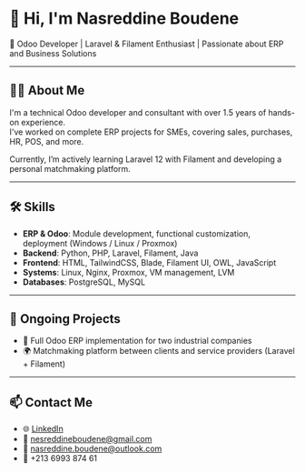 # 👋 Hi, I'm Nasreddine Boudene

🎯 Odoo Developer | Laravel & Filament Enthusiast | Passionate about ERP and Business Solutions

---

## 👨‍💻 About Me

I'm a technical Odoo developer and consultant with over 1.5 years of hands-on experience.  
I've worked on complete ERP projects for SMEs, covering sales, purchases, HR, POS, and more.

Currently, I’m actively learning Laravel 12 with Filament and developing a personal matchmaking platform.

---

## 🛠️ Skills

- **ERP & Odoo**: Module development, functional customization, deployment (Windows / Linux / Proxmox)
- **Backend**: Python, PHP, Laravel, Filament, Java
- **Frontend**: HTML, TailwindCSS, Blade, Filament UI, OWL, JavaScript
- **Systems**: Linux, Nginx, Proxmox, VM management, LVM
- **Databases**: PostgreSQL, MySQL

---

## 🚧 Ongoing Projects

- 🔧 Full Odoo ERP implementation for two industrial companies  
- 🌍 Matchmaking platform between clients and service providers (Laravel + Filament)

---

## 📫 Contact Me

- 🌐 [LinkedIn](https://www.linkedin.com/in/nasreddineboudene/)  
- 📧 nesreddineboudene@gmail.com  
- 📧 nasreddine.boudene@outlook.com  
- 📱 +213 6993 874 61
